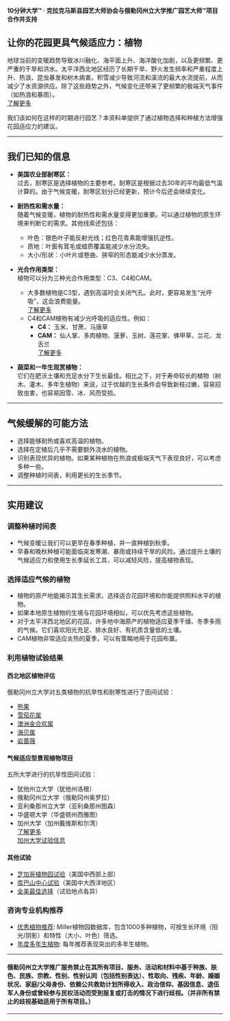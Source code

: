 #### 10分钟大学™ · 克拉克马斯县园艺大师协会与俄勒冈州立大学推广园艺大师™项目合作并支持

## 让你的花园更具气候适应力：植物

地球当前的变暖趋势导致冰川融化、海平面上升、海洋酸化加剧，以及更频繁、更严重的干旱和洪水。太平洋西北地区经历了长期干旱、野火发生频率和严重程度上升、热浪、昆虫暴发和树木病害。积雪减少导致河流和溪流的最大水流提前，从而减少了水资源供应。除了这些趋势之外，气候变化还带来了更频繁的极端天气事件（如热浪和暴雨）。  
[了解更多](https://blogs.oregonstate.edu/occri/oregon-climate-assessments/)

我们该如何在这样的时期进行园艺？本资料单提供了通过植物选择和种植方法增强花园适应力的建议。

---

## 我们已知的信息

- **美国农业部耐寒区：**  
  过去，耐寒区是选择植物的主要参考。耐寒区是根据过去30年的平均最低气温计算的。由于气候变暖，耐寒区划分已经更新，预计今后还会继续变化。

- **耐热性和需水量：**  
  随着气候变暖，植物的耐热性和需水量变得更加重要。可以通过植物的原生环境来判断它的需求。其他线索还包括：  
  - 叶色：银色叶子能反射光线；红色花青素能增强抗逆性。  
  - 质地：叶面有茸毛或蜡质覆盖能减少水分流失。  
  - 大小/形状：小叶片或卷曲、狭窄的形态能减少水分蒸发。

- **光合作用类型：**  
  植物可以分为三种光合作用类型：C3、C4和CAM。  
  - 大多数植物是C3型，遇到高温时会关闭气孔。此时，更容易发生“光呼吸”，这会浪费能量。  
    [了解更多](https://ripe.illinois.edu/blog/difference-between-c3-and-c4-plants)  
  - C4和CAM植物有减少光呼吸的适应性。例如：  
    - **C4：** 玉米、甘蔗、马唐草  
    - **CAM：** 仙人掌、多肉植物、菠萝、玉树、莲花掌、佛甲草、兰花、龙舌兰  
    [了解更多](https://askabiologist.asu.edu/cam-plants)

- **蔬菜和一年生观赏植物：**  
  它们在肥沃土壤和充足水分下生长最佳。相比之下，对于寿命较长的植物（树木、灌木、多年生植物）来说，过于优越的生长条件会导致新枝过嫩，容易招致虫害，也容易因雪、冰、风而受损。

---

## 气候缓解的可能方法

- 选择能够耐热或喜欢高温的植物。
- 选择在定植后几乎不需要额外浇水的植物。
- 识别表现优异的植物。如果某种植物在热浪或极端天气下表现良好，可以考虑多种一些。
- 调整种植时间表，利用更长的生长季节。

---

## 实用建议

### 调整种植时间表

- 气候变暖让我们可以更早在春季种植，并一直种植到秋季。
- 早春和晚秋种植可能面临突发寒潮、暴雨或持续干旱的风险。通过提升土壤的气候适应力和使用生长季延长工具，可以减轻风险，提高植物表现。

### 选择适应气候的植物

- 植物的原产地能揭示其生长需求。选择适合花园环境和你能提供照料水平的植物。
- 如果本地原生植物的生境与花园环境相似，可以优先考虑这些植物。
- 对于太平洋西北地区的花园，许多地中海原产的植物适应夏季干燥、冬季多雨的气候。它们喜欢阳光充足、排水良好、有机质含量低的土壤。
- CAM植物非常适应炎热的夏季，可以有策略地用于花园布置。

### 利用植物试验结果

#### 西北地区植物评估

俄勒冈州立大学对五类植物的抗旱性和耐寒性进行了田间试验：

- [熊果](https://agsci.oregonstate.edu/arctostaphylos-manzanita-evaluation-western-oregon)
- [雪茄花属](https://agsci.oregonstate.edu/ceanothus-evaluation-landscapes-western-oregon)
- [澳洲金合欢属](https://agsci.oregonstate.edu/evaluating-grevillea-western-oregon)
- [海贝属](https://agsci.oregonstate.edu/hebe-landscape-evaluation)
- [岩蔷薇](https://agsci.oregonstate.edu/rockrose-cistus-spp-and-halimium-spp-evaluation-western-oregon)

#### 气候适应型景观植物项目

五所大学进行的抗旱性田间试验：

- 犹他州立大学（犹他州洛根）
- 俄勒冈州立大学（俄勒冈州奥罗拉）
- 亚利桑那州立大学（亚利桑那州图森）
- 华盛顿大学（华盛顿州西雅图）
- 加州大学（加州戴维斯和尔湾）  
  [了解更多](https://botanicgardens.uw.edu/science-conservation/climate-ready-plants/)  
  [加州大学试验信息](https://ucanr.edu/sites/UCLPIT/)

#### 其他试验

- [芝加哥植物园试验](https://my.chicagobotanic.org/category/science_conservation/plant_evaluation/)（美国中西部上部）
- [库巴山中心试验](https://mtcubacenter.org/research/trial-garden/)（美国中大西洋地区）
- [全美最佳选择](https://all-americaselections.org/about-aas-winners/)（试验地点各异）

### 咨询专业机构推荐

- [优秀植物推荐](https://greatplantpicks.org/): Miller植物园数据库，包含1000多种植物，可按生长环境（阳光/阴影）和特性（大小、叶色）筛选。
- [年度多年生植物](https://perennialplant.org/page/PPOY): 每年推荐表现突出的多年生植物。

---

#### 俄勒冈州立大学推广服务禁止在其所有项目、服务、活动和材料中基于种族、肤色、民族、宗教、性别、性别认同（包括性别表达）、性取向、残疾、年龄、婚姻状况、家庭/父母身份、依赖公共救助计划所得收入、政治信仰、基因信息、退伍军人身份或曾经参与民权活动而受到报复或打击的情况下进行歧视。（并非所有禁止的歧视基础适用于所有项目。）
---